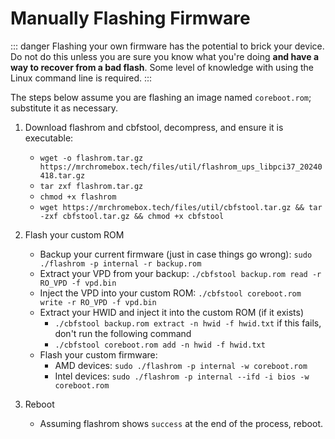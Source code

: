 # Manually Flashing Firmware

::: danger
Flashing your own firmware has the potential to brick your device. Do not do this unless you are sure you know what you're doing **and have a way to recover from a bad flash**. Some level of knowledge with using the Linux command line is required.
:::

The steps below assume you are flashing an image named `coreboot.rom`; substitute it as necessary.

1. Download flashrom and cbfstool, decompress, and ensure it is executable:
   * `wget -o flashrom.tar.gz https://mrchromebox.tech/files/util/flashrom_ups_libpci37_20240418.tar.gz`
   * `tar zxf flashrom.tar.gz`
   * `chmod +x flashrom`
   * `wget https://mrchromebox.tech/files/util/cbfstool.tar.gz && tar -zxf cbfstool.tar.gz && chmod +x cbfstool`

2. Flash your custom ROM
   * Backup your current firmware (just in case things go wrong):
     `sudo ./flashrom -p internal -r backup.rom`
   * Extract your VPD from your backup:
         `./cbfstool backup.rom read -r RO_VPD -f vpd.bin`
   * Inject the VPD into your custom ROM:
         `./cbfstool coreboot.rom write -r RO_VPD -f vpd.bin`
   * Extract your HWID and inject it into the custom ROM (if it exists)
       * `./cbfstool backup.rom extract -n hwid -f hwid.txt` if this fails, don't run the following command
       * `./cbfstool coreboot.rom add -n hwid -f hwid.txt`
   * Flash your custom firmware:
       * AMD devices: `sudo ./flashrom -p internal -w coreboot.rom`
       * Intel devices: `sudo ./flashrom -p internal --ifd -i bios -w coreboot.rom`
3. Reboot
   * Assuming flashrom shows `success` at the end of the process, reboot.
